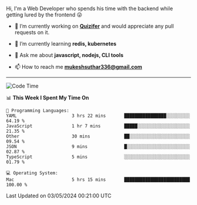 Hi, I'm a Web Developer who spends his time with the backend while getting lured by the frontend 😜

- 🔭 I’m currently working on **[Quizifer](https://github.com/SutharMukesh/Quizifer/)** and would appreciate any pull requests on it.

- 🌱 I’m currently learning **redis, kubernetes**

- 💬 Ask me about **javascript, nodejs, CLI tools**

- 📫 How to reach me **mukeshsuthar336@gmail.com**

---
<!--START_SECTION:waka-->
![Code Time](http://img.shields.io/badge/Code%20Time-2%2C939%20hrs%2041%20mins-blue)

📊 **This Week I Spent My Time On** 

```text
💬 Programming Languages: 
YAML                     3 hrs 22 mins       ████████████████░░░░░░░░░   64.19 % 
JavaScript               1 hr 7 mins         █████░░░░░░░░░░░░░░░░░░░░   21.35 % 
Other                    30 mins             ██░░░░░░░░░░░░░░░░░░░░░░░   09.54 % 
JSON                     9 mins              █░░░░░░░░░░░░░░░░░░░░░░░░   02.87 % 
TypeScript               5 mins              ░░░░░░░░░░░░░░░░░░░░░░░░░   01.79 % 

💻 Operating System: 
Mac                      5 hrs 15 mins       █████████████████████████   100.00 % 
```


 Last Updated on 03/05/2024 00:21:00 UTC
<!--END_SECTION:waka-->
